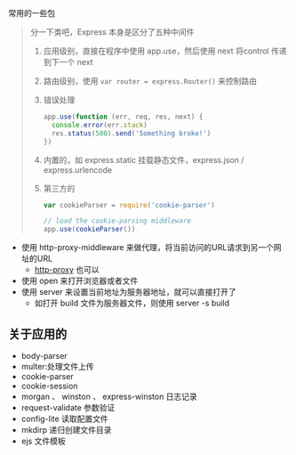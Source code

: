 常用的一些包

> 分一下类吧，Express 本身是区分了五种中间件
>
> 1. 应用级别，直接在程序中使用 app.use，然后使用 next 将control 传递到下一个 next
>
> 2. 路由级别，使用 `var router = express.Router()` 来控制路由 
>
> 3. 错误处理
>
>    ```js
>    app.use(function (err, req, res, next) {
>      console.error(err.stack)
>      res.status(500).send('Something broke!')
>    })
>    ```
>
> 4. 内置的，如 express.static 挂载静态文件，express.json / express.urlencode
>
> 5. 第三方的
>
>    ```js
>    var cookieParser = require('cookie-parser')
>    
>    // load the cookie-parsing middleware
>    app.use(cookieParser())
>    ```

- 使用 http-proxy-middleware 来做代理，将当前访问的URL请求到另一个网址的URL
    - [http-proxy](https://www.npmjs.com/package/http-proxy) 也可以
- 使用 open 来打开浏览器或者文件
- 使用 server 来设置当前地址为服务器地址，就可以直接打开了
    - 如打开 build 文件为服务器文件，则使用 server -s build 

## 关于应用的

- body-parser
- multer:处理文件上传
- cookie-parser
- cookie-session
- morgan 、 winston 、 express-winston 日志记录
- request-validate 参数验证
- config-lite 读取配置文件
- mkdirp 递归创建文件目录
- ejs 文件模板 